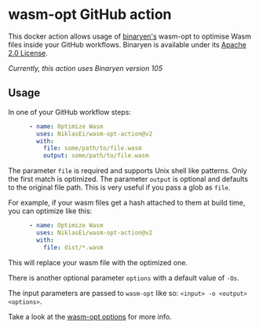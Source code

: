 # wasm-opt GitHub action

This docker action allows usage of [binaryen's](https://github.com/WebAssembly/binaryen) wasm-opt to optimise Wasm files inside your GitHub workflows. Binaryen is available under its [Apache 2.0 License](https://github.com/WebAssembly/binaryen/blob/main/LICENSE).

*Currently, this action uses Binaryen version 105*

## Usage

In one of your GitHub workflow steps:
```yaml
      - name: Optimize Wasm
        uses: NiklasEi/wasm-opt-action@v2
        with:
          file: some/path/to/file.wasm
          output: some/path/to/file.wasm
```

The parameter `file` is required and supports Unix shell like patterns. Only the first match is optimized. The parameter `output` is optional and defaults to the original file path. This is very useful if you pass a glob as `file`.

For example, if your wasm files get a hash attached to them at build time, you can optimize like this:
```yaml
      - name: Optimize Wasm
        uses: NiklasEi/wasm-opt-action@v2
        with:
          file: dist/*.wasm
```
This will replace your wasm file with the optimized one.

There is another optional parameter `options` with a default value of `-Os`. 

The input parameters are passed to `wasm-opt` like so: `<input> -o <output> <options>`.

Take a look at the [wasm-opt options](https://github.com/WebAssembly/binaryen/blob/main/src/tools/optimization-options.h) for more info.
